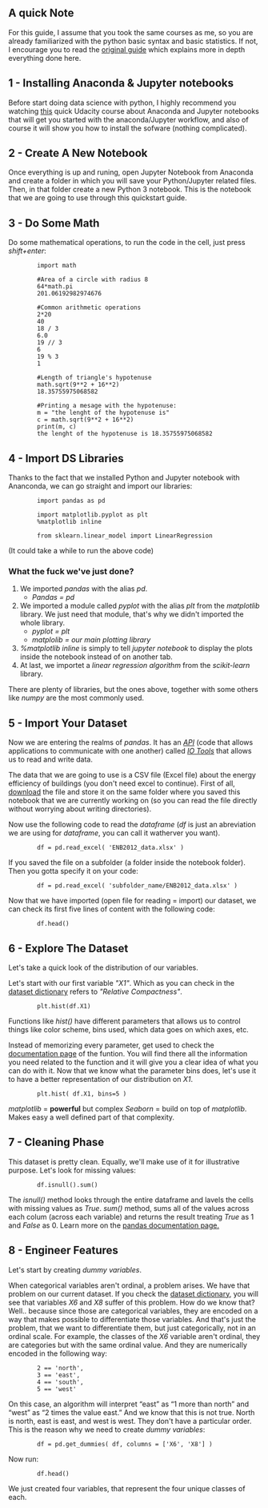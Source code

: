 ## A quick Note
For this guide, I assume that you took the same courses as me, so you are already familiarized with the python basic syntax and basic statistics. If not, I encourage you to read the [original guide](https://elitedatascience.com/python-quickstart) which explains more in depth everything done here. 

## 1 - Installing Anaconda & Jupyter notebooks
Before start doing data science with python, I highly recommend you watching [this](https://classroom.udacity.com/courses/ud1111) quick Udacity course about Anaconda and Jupyter notebooks that will get you started with the anaconda/Jupyter workflow, and also of course it will show you how to install the sofware (nothing complicated). 

## 2 - Create A New Notebook
Once everything is up and runing, open Jupyter Notebook from Anaconda and create a folder in which you will save your Python/Jupyter related files. Then, in that folder create a new Python 3 notebook. This is the notebook that we are going to use through this quickstart guide.

## 3 - Do Some Math
Do some mathematical operations, to run the code in the cell, just press *shift+enter*:
            
            import math
            
            #Area of a circle with radius 8 
            64*math.pi
            201.06192982974676
            
            #Common arithmetic operations
            2*20
            40
            18 / 3
            6.0
            19 // 3
            6
            19 % 3
            1
           
            #Length of triangle's hypotenuse 
            math.sqrt(9**2 + 16**2)
            18.35755975068582
            
            #Printing a mesage with the hypotenuse:
            m = "the lenght of the hypotenuse is"
            c = math.sqrt(9**2 + 16**2)
            print(m, c)
            the lenght of the hypotenuse is 18.35755975068582
    
## 4 - Import DS Libraries
Thanks to the fact that we installed Python and Jupyter notebook with Ananconda, we can go straight and import our libraries:

            import pandas as pd
 
            import matplotlib.pyplot as plt
            %matplotlib inline
 
            from sklearn.linear_model import LinearRegression
(It could take a while to run the above code)

### What the fuck we've just done?
 1. We imported *pandas* with the alias *pd*.
    * *Pandas = pd*
 2. We imported a module called *pyplot* with the alias *plt* from the *matplotlib* library. We just need that module, that's why we didn't imported the whole library.
    * *pyplot = plt*
    * *matplolib = our main plotting library*
 3. *%matplotlib inline* is simply to tell *jupyter notebook* to display the plots inside the notebook instead of on another tab.
 4. At last, we importet a *linear regression algorithm* from the *scikit-learn* library.
 
There are plenty of libraries, but the ones above, together with some others like *numpy* are the most commonly used.

## 5 - Import Your Dataset
Now we are entering the realms of *pandas*. It has an [*API*](https://medium.com/@perrysetgo/what-exactly-is-an-api-69f36968a41f) (code that allows applications to communicate with one another)  called [*IO Tools*](https://pandas.pydata.org/pandas-docs/stable/user_guide/io.html) that allows us to read and write data.

The data that we are going to use is a CSV file (Excel file) about the energy efficiency of buildings (you don't need excel to continue). First of all, [download](http://archive.ics.uci.edu/ml/machine-learning-databases/00242/ENB2012_data.xlsx) the file and store it on the same folder where you saved this notebook that we are currently working on (so you can read the file directly without worrying about writing directories). 

Now use the following code to read the *dataframe* (*df* is just an abreviation we are using for *dataframe*, you can call it watherver you want). 

            df = pd.read_excel( 'ENB2012_data.xlsx' )
            
If you saved the file on a subfolder (a folder inside the notebook folder). Then you gotta specify it on your code:
            
            df = pd.read_excel( 'subfolder_name/ENB2012_data.xlsx' )

Now that we have imported (open file for reading = import) our dataset, we can check its first five lines of content with the following code:
            
            df.head()
            
## 6 - Explore The Dataset
Let's take a quick look of the distribution of our variables. 

Let's start with our first variable *"X1"*. Which as you can check in the [dataset dictionary](http://archive.ics.uci.edu/ml/datasets/Energy+efficiency) refers to *"Relative Compactness"*.

            plt.hist(df.X1)

Functions like *hist()* have different parameters that allows us to control things like color scheme, bins used, which data goes on which axes, etc.

Instead of memorizing every parameter, get used to check the [documentation page](https://matplotlib.org/api/_as_gen/matplotlib.pyplot.hist.html) of the funtion. You will find there all the information you need related to the function and it will give you a clear idea of what you can do with it. 
Now that we know what the parameter bins does, let's use it to have a better representation of our distribution on *X1*.

            plt.hist( df.X1, bins=5 )

*matplotlib* = **powerful** but complex
*Seaborn* = build on top of *matplotlib*. Makes easy a well defined part of that complexity.  

## 7 - Cleaning Phase
This dataset is pretty clean. Equally, we'll make use of it for illustrative purpose. Let's look for missing values:
            
            df.isnull().sum()
           
The *isnull()* method looks through the entire dataframe and lavels the cells with missing values as *True*. *sum()* method, sums all of the values across each colum (across each variable) and returns the result treating *True* as 1 and *False* as 0. Learn more on the [pandas documentation page.](https://pandas.pydata.org/pandas-docs/version/0.20/generated/pandas.DataFrame.html)

## 8 - Engineer Features
Let's start by creating *dummy variables*.

When categorical variables aren't ordinal, a problem arises. We have that problem on our current dataset.
If you check the [dataset dictionary](http://archive.ics.uci.edu/ml/datasets/Energy+efficiency), you will see that variables *X6* and *X8* suffer of this problem. How do we know that? Well.. because since those are categorical variables, they are encoded on a way that makes possible to differentiate those variables. And that's just the problem, that we want to differentiate them, but just categorically, not in an ordinal scale. For example, the classes of the *X6* variable aren't ordinal, they are categories but with the same ordinal value. And they are numerically encoded in the following way:
            
            2 == 'north',
            3 == 'east',
            4 == 'south',
            5 == 'west'

On this case, an algorithm will interpret “east” as “1 more than north” and “west” as “2 times the value east.” And we know that this is not true. North is north, east is east, and west is west. They don't have a particular order. This is the reason why we need to create *dummy variables*:

            df = pd.get_dummies( df, columns = ['X6', 'X8'] )

Now run:
            
            df.head()

We just created four variables, that represent the four unique classes of each.
